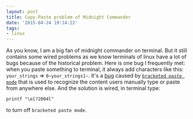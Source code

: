 ```yaml
---
layout: post
title: Copy-Paste problem of Midnight Commander
date: '2015-04-24 19:14:22'
tags:
- linux
---
```


As you know, I am a big fan of midnight commander on terminal. But it still contains some wired problems as we know terminals of linux have a lot of bugs because of the historical problem. Here is one bug I frequently met: when you paste something to terminal, it always add characters like this: `your_strings` => `0~your_strings1~`. It's a [bug](https://bugs.launchpad.net/terminator/+bug/1350334) caused by [`bracketed paste mode`](http://cirw.in/blog/bracketed-paste) that is used to recognize the content users manually type or paste from anywhere else. And the solution is wired, in terminal type:
```
printf "\e[?2004l"
```
to turn off `bracketed paste mode`.